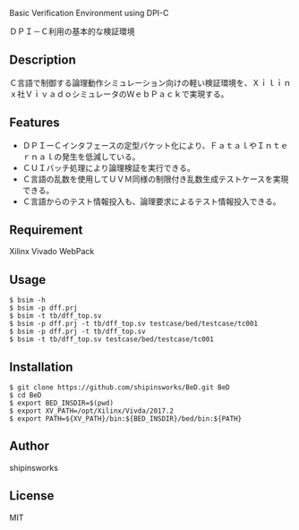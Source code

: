 Basic Verification Environment using DPI-C

ＤＰＩ－Ｃ利用の基本的な検証環境

## Description

Ｃ言語で制御する論理動作シミュレーション向けの軽い検証環境を、Ｘｉｌｉｎｘ社ＶｉｖａｄｏシミュレータのＷｅｂＰａｃｋで実現する。

## Features

* ＤＰＩーＣインタフェースの定型パケット化により、ＦａｔａｌやＩｎｔｅｒｎａｌの発生を低減している。
* ＣＵＩバッチ処理により論理検証を実行できる。
* Ｃ言語の乱数を使用してＵＶＭ同様の制限付き乱数生成テストケースを実現できる。
* Ｃ言語からのテスト情報投入も、論理要求によるテスト情報投入できる。

## Requirement

Xilinx Vivado WebPack

## Usage

    $ bsim -h
    $ bsim -p dff.prj
    $ bsim -t tb/dff_top.sv
    $ bsim -p dff.prj -t tb/dff_top.sv testcase/bed/testcase/tc001
    $ bsim -p dff.prj -t tb/dff_top.sv
    $ bsim -t tb/dff_top.sv testcase/bed/testcase/tc001

## Installation

    $ git clone https://github.com/shipinsworks/BeD.git BeD
    $ cd BeD
    $ export BED_INSDIR=$(pwd)
    $ export XV_PATH=/opt/Xilinx/Vivda/2017.2
    $ export PATH=${XV_PATH}/bin:${BED_INSDIR}/bed/bin:${PATH}

## Author

shipinsworks

## License

MIT
